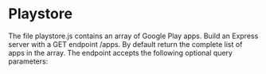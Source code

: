 # Playstore
The file playstore.js contains an array of Google Play apps. Build an Express server with a GET endpoint /apps. By default return the complete list of apps in the array. The endpoint accepts the following optional query parameters:
